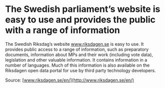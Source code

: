 # The Swedish parliament’s website is easy to use and provides the public with a range of information

The Swedish Riksdag’s website www.riksdagen.se is easy to use. It provides public access to a range of information, such as preparatory documents, information about MPs and their work (including vote data), legislation and other valuable information. It contains information in a number of languages. Much of this information is also available on the Riksdagen open data portal for use by third party technology developers.

Source: [www.riksdagen.se/en/](http://www.riksdagen.se/en/)
